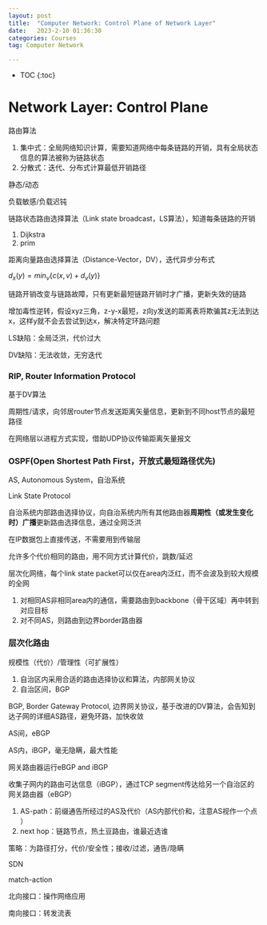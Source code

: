 ```yaml
---
layout: post
title:  "Computer Network: Control Plane of Network Layer"
date:   2023-2-10 01:36:30
categories: Courses
tag: Computer Network

---
```

* TOC
{:toc}


# Network Layer: Control Plane

路由算法

1. 集中式：全局网络知识计算，需要知道网络中每条链路的开销，具有全局状态信息的算法被称为链路状态
2. 分散式：迭代、分布式计算最低开销路径

静态/动态

负载敏感/负载迟钝



链路状态路由选择算法（Link state broadcast，LS算法），知道每条链路的开销

1. Dijkstra
2. prim

距离向量路由选择算法（Distance-Vector，DV），迭代异步分布式

$d_x(y)=min_v\{c(x,v)+d_v(y)\}$

链路开销改变与链路故障，只有更新最短链路开销时才广播，更新失效的链路

增加毒性逆转，假设xyz三角，z-y-x最短，z向y发送的距离表将欺骗其z无法到达x，这样y就不会去尝试到达x，解决特定环路问题

LS缺陷：全局泛洪，代价过大

DV缺陷：无法收敛，无穷迭代

### RIP, Router Information Protocol

基于DV算法

周期性/请求，向邻居router节点发送距离矢量信息，更新到不同host节点的最短路径

在网络层以进程方式实现，借助UDP协议传输距离矢量报文

### OSPF(Open Shortest Path First，开放式最短路径优先)

AS, Autonomous System，自治系统

Link State Protocol

自治系统内部路由选择协议，向自治系统内所有其他路由器**周期性（或发生变化时）广播**更新路由选择信息，通过全网泛洪

在IP数据包上直接传送，不需要用到传输层

允许多个代价相同的路由，用不同方式计算代价，跳数/延迟

层次化网络，每个link state packet可以仅在area内泛红，而不会波及到较大规模的全网

1. 对相同AS非相同area内的通信，需要路由到backbone（骨干区域）再中转到对应目标
2. 对不同AS，则路由到边界border路由器



### 层次化路由

规模性（代价）/管理性（可扩展性）

1. 自治区内采用合适的路由选择协议和算法，内部网关协议
2. 自治区间，BGP

BGP, Border Gateway Protocol, 边界网关协议，基于改进的DV算法，会告知到达子网的详细AS路径，避免环路，加快收敛

AS间，eBGP

AS内，iBGP，毫无隐瞒，最大性能

网关路由器运行eBGP and iBGP

收集子网内的路由可达信息（iBGP），通过TCP segment传达给另一个自治区的网关路由器（eBGP）

1. AS-path：前缀通告所经过的AS及代价（AS内部代价和，注意AS视作一个点 ）
2. next hop：链路节点，热土豆路由，谁最近选谁

策略：为路径打分，代价/安全性；接收/过滤，通告/隐瞒

SDN

match-action

北向接口：操作网络应用

南向接口：转发流表